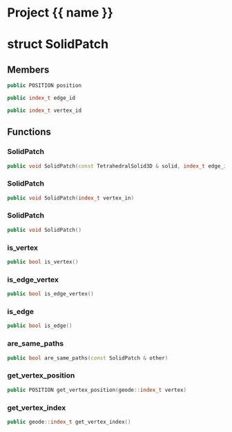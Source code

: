 <script setup>
import {useRoute} from 'vitepress'
const {path} = useRoute()
const tokens = path.split('/')
const words = tokens[2].split('-');
for (let i = 0; i < words.length; i++) {
    words[i] = words[i].charAt(0).toUpperCase() + words[i].slice(1);
    words[i] = words[i].replace('geode', 'Geode')
}
const name = words.join('-');
</script>
# Project {{ name }}

# struct SolidPatch


## Members

```cpp
public POSITION position

```

```cpp
public index_t edge_id

```

```cpp
public index_t vertex_id

```



## Functions

### SolidPatch

```cpp
public void SolidPatch(const TetrahedralSolid3D & solid, index_t edge_in, POSITION position_in)
```


### SolidPatch

```cpp
public void SolidPatch(index_t vertex_in)
```


### SolidPatch

```cpp
public void SolidPatch()
```


### is_vertex

```cpp
public bool is_vertex()
```


### is_edge_vertex

```cpp
public bool is_edge_vertex()
```


### is_edge

```cpp
public bool is_edge()
```


### are_same_paths

```cpp
public bool are_same_paths(const SolidPatch & other)
```


### get_vertex_position

```cpp
public POSITION get_vertex_position(geode::index_t vertex)
```


### get_vertex_index

```cpp
public geode::index_t get_vertex_index()
```





